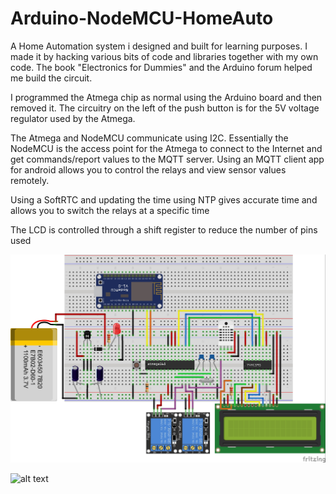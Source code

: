 # Arduino-NodeMCU-HomeAuto
A Home Automation system i designed and built for learning purposes.
I made it by hacking various bits of code and libraries together with my own code. 
The book "Electronics for Dummies" and the Arduino forum helped me build the circuit.

I programmed the Atmega chip as normal using the Arduino board and then removed it.
The circuitry on the left of the push button is for the 5V voltage regulator used 
by the Atmega. 

The Atmega and NodeMCU communicate using I2C. Essentially the NodeMCU is 
the access point for the Atmega to connect to the Internet and get commands/report values to the MQTT server.
Using an MQTT client app for android allows you to control the relays and view sensor values remotely.

Using a SoftRTC and updating the time using NTP gives accurate time and allows you to switch the relays at a specific time

The LCD is controlled through a shift register to reduce the number of pins used 

![alt text](https://github.com/BobbyLeonard/Arduino-Espressif-HomeAuto/raw/master/Atmega%26NodeMCU.jpg)

![alt text](https://github.com/BobbyLeonard/Arduino-NodeMCU-HomeAuto/raw/master/InConstruction.jpg)
